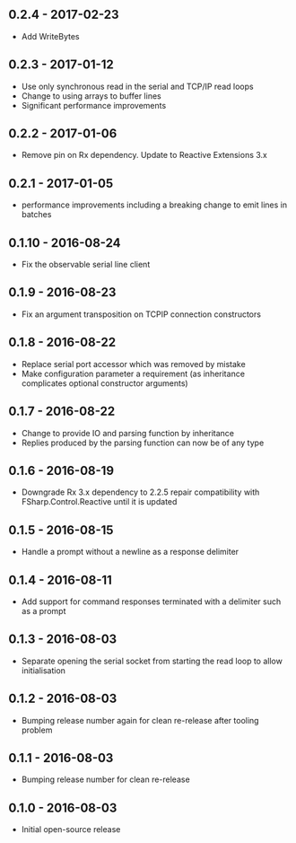## 0.2.4 - 2017-02-23
- Add WriteBytes

## 0.2.3 - 2017-01-12
- Use only synchronous read in the serial and TCP/IP read loops
- Change to using arrays to buffer lines
- Significant performance improvements

## 0.2.2 - 2017-01-06
- Remove pin on Rx dependency. Update to Reactive Extensions 3.x

## 0.2.1 - 2017-01-05
- performance improvements including a breaking change to emit lines in batches

## 0.1.10 - 2016-08-24
- Fix the observable serial line client

## 0.1.9 - 2016-08-23
- Fix an argument transposition on TCPIP connection constructors

## 0.1.8 - 2016-08-22
- Replace serial port accessor which was removed by mistake
- Make configuration parameter a requirement (as inheritance complicates optional constructor arguments)

## 0.1.7 - 2016-08-22
- Change to provide IO and parsing function by inheritance
- Replies produced by the parsing function can now be of any type

## 0.1.6 - 2016-08-19
- Downgrade Rx 3.x dependency to 2.2.5 repair compatibility with FSharp.Control.Reactive until it is updated

## 0.1.5 - 2016-08-15
- Handle a prompt without a newline as a response delimiter

## 0.1.4 - 2016-08-11
- Add support for command responses terminated with a delimiter such as a prompt

## 0.1.3 - 2016-08-03
- Separate opening the serial socket from starting the read loop to allow initialisation

## 0.1.2 - 2016-08-03
- Bumping release number again for clean re-release after tooling problem

## 0.1.1 - 2016-08-03
- Bumping release number for clean re-release

## 0.1.0 - 2016-08-03
- Initial open-source release

